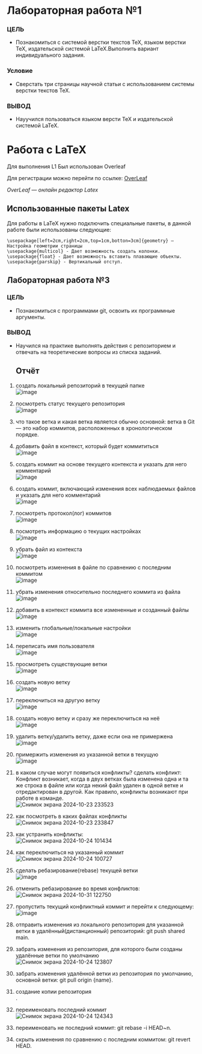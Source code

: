 # Лабораторная работа №1
### ЦЕЛЬ
- Познакомиться с системой верстки текстов TeX, языком верстки TeX, издательской системой LaTeX.Выполнить вариант индивидуального задания.
### Условие
- Сверстать три страницы научной статьи с использованием системы верстки текстов TeX.
### ВЫВОД
- Науучился пользоваться языком версти TeX и издательской системой LaTeX.
# Работа с LaTeX 

Для выполнения L1
Был использован Overleaf

Для регистрации можно перейти по ссылке:
[OverLeaf](https://www.overleaf.com)

*OverLeaf — онлайн редактор Latex* 
## Использованные пакеты Latex

Для работы в LaTeX нужно подключить специальные пакеты, в данной работе были использованы следующие:

```\usepackage{multicol} — Даёт возможность разделить страницу на 2 и более коллонны
\usepackage[left=2cm,right=2cm,top=1cm,botton=3cm]{geometry} — Настройка геометрии страницы
\usepackage{multicol} - Дает возможность создать колонки.
\usepackage{float} - Дает возможность вставить плавающие объекты.
\usepackage{parskip} - Вертикальный отступ.
```
## Лабораторная работа №3
### ЦЕЛЬ
- Познакомиться с программами git, освоить их программные аргументы.
### ВЫВОД
- Научился на практике выполнять действия с репозиторием и отвечать на теоретические вопросы из списка заданий.
  ## Отчёт
1. создать локальный репозиторий в текущей папке <br>![image](https://github.com/user-attachments/assets/0736a6a6-94f7-4a37-84aa-c44ee1de2109)
2. посмотреть статус текущего репозитория <br>![image](https://github.com/user-attachments/assets/47872915-3a5f-4a87-ae0f-f3615894b71a)


3. что такое ветка и какая ветка является обычно основной: ветка в Git — это набор коммитов, расположенных в хронологическом порядке.
4. добавить файл в контекст, который будет коммититься <br>![image](https://github.com/user-attachments/assets/99e0dc18-d51b-4be6-9413-f0bb5dca7a5c)

5. cоздать коммит на основе текущего контекста и указать для него комментарий <br>![image](https://github.com/user-attachments/assets/8c42ced5-daa0-4384-8ef2-db1da4eda569)


6. создать коммит, включающий изменения всех наблюдаемых файлов и указать для него комментарий <br>![image](https://github.com/user-attachments/assets/ebb66a1b-0f92-4add-a17a-ca0b4543b630)


7. посмотреть протокол(лог) коммитов <br>![image](https://github.com/user-attachments/assets/4604fd6c-aea0-44b7-8509-f0e35e56efca)


8. посмотреть информацию о текущих настройках <br>![image](https://github.com/user-attachments/assets/a0f6e89a-3701-4590-9b10-a6aeb5fdb0cb)


9. убрать файл из контекста <br>![image](https://github.com/user-attachments/assets/f8191134-e7c8-4603-be54-60fe1ae4ba81)


10. посмотреть изменения в файле по сравнению с последним коммитом <br>![image](https://github.com/user-attachments/assets/58663d60-682f-4ca8-914a-a50721d4efd8)


11. убрать изменения относительно последнего коммита из файла <br>![image](https://github.com/user-attachments/assets/ac66a984-8cbb-4b4b-8345-22fadca8372b)


12. добавить в контекст коммита все измененные и созданный файлы <br>![image](https://github.com/user-attachments/assets/0a700aeb-7489-4f2e-a5d1-94cbf49bd58e)


13. изменить глобальные/локальные настройки <br>![image](https://github.com/user-attachments/assets/9e81c633-0e7e-4c68-8108-08087e15dc17)



14. переписать имя пользователя <br>![image](https://github.com/user-attachments/assets/9f3a4161-0ec8-4086-8451-1a5682216c23)


15. просмотреть существующие ветки <br>![image](https://github.com/user-attachments/assets/0e2bb376-6372-4a22-82ff-78047b873881)


16. создать новую ветку <br>![image](https://github.com/user-attachments/assets/df58bcb2-3474-49d3-a0b9-9275b050b319)


17. переключиться на другую ветку <br>![image](https://github.com/user-attachments/assets/22b15cc8-f4e4-4d37-ae71-7d1d4b2299c8)


18. создать новую ветку и сразу же переключиться на неё <br>![image](https://github.com/user-attachments/assets/179d4c15-1d93-49ce-839c-43b31b2d61f1)


19. удалить ветку/удалить ветку, даже если она не примержена <br>![image](https://github.com/user-attachments/assets/7413af03-9cf9-4615-a63d-0fb943d331d8)


20. примержить изменения из указанной ветки в текущую <br>![image](https://github.com/user-attachments/assets/4db7af0b-2f4c-4bfe-836f-775bb44da583)

21. в каком случае могут появиться конфликты? сделать конфликт: Конфликт возникает, когда в двух ветках была изменена одна и та же строка в файле или когда некий файл удален в одной ветке и отредактирован в другой. Как правило, конфликты возникают при работе в команде. <br>![Снимок экрана 2024-10-23 233523](https://github.com/user-attachments/assets/8857893a-1b85-4251-9494-2b5acd0aac29)

22. как посмотреть в каких файлах конфликты<br>![Снимок экрана 2024-10-23 233847](https://github.com/user-attachments/assets/d34d8718-c527-4a85-8db8-3d01b03bdd3b)


23. как устранить конфликты: <br>![Снимок экрана 2024-10-24 101434](https://github.com/user-attachments/assets/13f6baaa-9ea5-4889-bf6b-0de5b95b407d)



24. как переключиться на указанный коммит <br>![Снимок экрана 2024-10-24 100727](https://github.com/user-attachments/assets/9c7c2d77-4ab0-4ec3-8b91-7036cf4a8f1a)


25. сделать ребазирование(rebase) текущей ветки <br>![image](https://github.com/user-attachments/assets/019c2c60-6374-4670-ab94-300a6356d186)




26. отменить ребазирование во время конфликтов:<br>![Снимок экрана 2024-10-31 122750](https://github.com/user-attachments/assets/ccb4f4bd-1ba3-4341-8db7-912d724210b8)


27. пропустить текущий конфликтный коммит и перейти к следующему: ![image](https://github.com/user-attachments/assets/7054689b-01f2-4a80-a7e5-f3f3ce1c4d43)

28. отправить изменения из локального репозитория для указанной ветки в удалённый(дистанционный) репозиторий: git push shared main.
29. забрать изменения из репозитория, для которого были созданы удалённые ветки по умолчанию <br>![Снимок экрана 2024-10-24 123807](https://github.com/user-attachments/assets/f0c34799-dbc9-46dd-a346-84c09e1c240c)

30. забрать изменения удалённой ветки из репозитория по умолчанию, основной ветки: git pull origin {name}.
31. создание копии репозитория <br>.
32. переименовать последний коммит <br>![Снимок экрана 2024-10-24 124343](https://github.com/user-attachments/assets/efa2da86-6529-4609-b1b6-93fb91d3ff3d)

33. переименовать не последний коммит: git rebase -i HEAD~n.
34. скрыть изменения по сравнению с последним коммитом: git revert HEAD.
